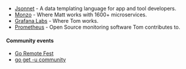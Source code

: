 - [Jsonnet](https://jsonnet.org) - A data templating language for app and tool developers.
- [Monzo](https://monzo.com/) - Where Matt works with 1600+ microservices.
- [Grafana Labs](https://grafana.com/) - Where Tom works.
- [Prometheus](https://prometheus.io/) - Open Source monitoring software Tom contributes to.

#### Community events

- [Go Remote Fest](https://www.goremotefest.com)
- [go get -u community](https://gogetcommunity.com)
